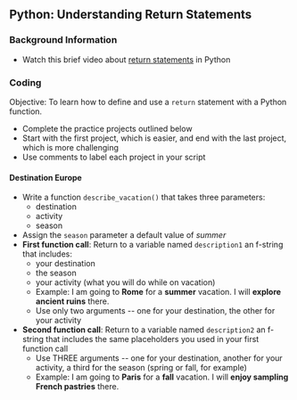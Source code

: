 ## Python: Understanding Return Statements

### Background Information

- Watch this brief video about [return statements](https://youtu.be/ZnBQfF5JFDM?feature=shared) in Python

### Coding

Objective: To learn how to define and use a `return` statement with a Python function.

- Complete the practice projects outlined below
- Start with the first project, which is easier, and end with the last project, which is more challenging
- Use comments to label each project in your script

#### Destination Europe

- Write a function `describe_vacation()` that takes three parameters:
  - destination
  - activity
  - season
- Assign the `season` parameter a default value of *summer*
- **First function call**: Return to a variable named `description1` an f-string that includes:
  - your destination
  - the season
  - your activity (what you will do while on vacation)
  - Example: I am going to **Rome** for a **summer** vacation.  I will **explore ancient ruins** there.
  - Use only two arguments -- one for your destination, the other for your activity
- **Second function call**: Return to a variable named `description2` an f-string that includes the same placeholders you used in your first function call
  - Use THREE arguments -- one for your destination, another for your activity, a third for the season (spring or fall, for example)
  - Example: I am going to **Paris** for a **fall** vacation.  I will **enjoy sampling French pastries** there.
